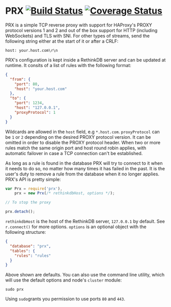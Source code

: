 # PRX [![Build Status][ci-img]][ci-url] [![Coverage Status][cover-img]][cover-url]

PRX is a simple TCP reverse proxy with support for HAProxy's PROXY protocol versions 1 and 2 and out of the box support for HTTP (including WebSockets) and TLS with SNI. For other types of streams, send the following string either at the start of it or after a CRLF:

```
host: your.host.com\r\n
```

PRX's configuration is kept inside a RethinkDB server and can be updated at runtime. It consits of a list of rules with the following format:

```json
{
  "from": {
    "port": 80,
    "host": "your.host.com"
  },
  "to": {
    "port": 1234,
    "host": "127.0.0.1",
    "proxyProtocol": 1
  }
}
```

Wildcards are allowed in the `host` field, e.g `*.host.com`. `proxyProtocol` can be `1` or `2` depending on the desired PROXY protocol version. It can be omitted in order to disable the PROXY protocol header. When two or more rules match the same origin port and host round robin applies, with automatic failover in case a TCP connection can't be established.

As long as a rule is found in the database PRX will try to connect to it when it needs to do so, no matter how many times it has failed in the past. It is the user's duty to remove a rule from the database when it no longer applies. PRX's API is pretty simple:

```javascript
var Prx = require('prx'),
    prx = new Prx(/* rethinkdbHost, options */);

// To stop the proxy

prx.detach();
```

`rethinkdbHost` is the host of the RethinkDB server, `127.0.0.1` by default. See `r.connect()` for more options. `options` is an optional object with the following structure:

```json
{
  "database": "prx",
  "tables": {
    "rules": "rules"
  }
}
```

Above shown are defaults. You can also use the command line utility, which will use the default options and node's `cluster` module:

```
sudo prx
```

Using `sudo`grants you permission to use ports `80` and `443`.

[ci-img]: https://circleci.com/gh/manvalls/prx.svg?style=shield
[ci-url]: https://circleci.com/gh/manvalls/prx
[cover-img]: https://coveralls.io/repos/manvalls/prx/badge.svg?branch=master&service=github
[cover-url]: https://coveralls.io/github/manvalls/prx?branch=master
